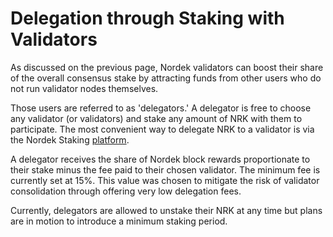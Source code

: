 # Delegation through Staking with Validators

As discussed on the previous page, Nordek validators can boost their share of the overall consensus stake by attracting funds from other users who do not run validator nodes themselves. 

Those users are referred to as 'delegators.' A delegator is free to choose any validator (or validators) and stake any amount of NRK with them to participate. The most convenient way to delegate NRK to a validator is via the Nordek Staking [platform](https://staking.nordekscan.com). 

A delegator receives the share of Nordek block rewards proportionate to their stake minus the fee paid to their chosen validator. The minimum fee is currently set at 15%. This value was chosen to mitigate the risk of validator consolidation through offering very low delegation fees.

Currently, delegators are allowed to unstake their NRK at any time but plans are in motion to introduce a minimum staking period.   
